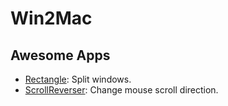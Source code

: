 # Win2Mac
## Awesome Apps
+ [Rectangle](https://rectangleapp.com/): Split windows.
+ [ScrollReverser](https://pilotmoon.com/scrollreverser/): Change mouse scroll direction. 
